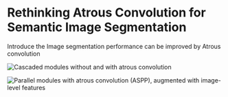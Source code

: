 # Rethinking Atrous Convolution for Semantic Image Segmentation

Introduce the Image segmentation performance can be improved by Atrous convolution

![ Cascaded modules without and with atrous convolution](/paper-notes/blob/master/images/Rethinking%20Atrous%20Convolution%20for%20Semantic%20Image%20Segmentation_0.png)


![ Parallel modules with atrous convolution (ASPP), augmented with image-level features](paper-notes/blob/master/images/Rethinking%20Atrous%20Convolution%20for%20Semantic%20Image%20Segmentation_1.png)
